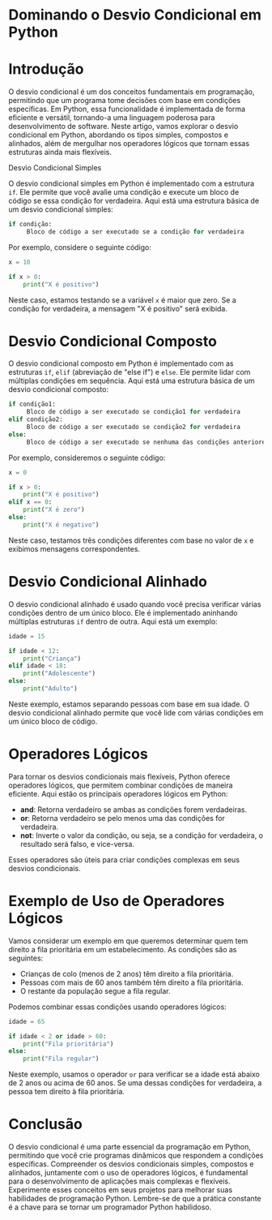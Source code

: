 
# Dominando o Desvio Condicional em Python

# Introdução

O desvio condicional é um dos conceitos fundamentais em programação, permitindo que um programa tome decisões com base em condições específicas. Em Python, essa funcionalidade é implementada de forma eficiente e versátil, tornando-a uma linguagem poderosa para desenvolvimento de software. Neste artigo, vamos explorar o desvio condicional em Python, abordando os tipos simples, compostos e alinhados, além de mergulhar nos operadores lógicos que tornam essas estruturas ainda mais flexíveis.

 Desvio Condicional Simples

O desvio condicional simples em Python é implementado com a estrutura `if`. Ele permite que você avalie uma condição e execute um bloco de código se essa condição for verdadeira. Aqui está uma estrutura básica de um desvio condicional simples:

```python
if condição:
     Bloco de código a ser executado se a condição for verdadeira
```

Por exemplo, considere o seguinte código:

```python
x = 10

if x > 0:
    print("X é positivo")
```

Neste caso, estamos testando se a variável `x` é maior que zero. Se a condição for verdadeira, a mensagem \"X é positivo\" será exibida.

# Desvio Condicional Composto

O desvio condicional composto em Python é implementado com as estruturas `if`, `elif` (abreviação de \"else if\") e `else`. Ele permite lidar com múltiplas condições em sequência. Aqui está uma estrutura básica de um desvio condicional composto:

```python
if condição1:
     Bloco de código a ser executado se condição1 for verdadeira
elif condição2:
     Bloco de código a ser executado se condição2 for verdadeira
else:
     Bloco de código a ser executado se nenhuma das condições anteriores for verdadeira
```

Por exemplo, consideremos o seguinte código:

```python
x = 0

if x > 0:
    print("X é positivo")
elif x == 0:
    print("X é zero")
else:
    print("X é negativo")
```

Neste caso, testamos três condições diferentes com base no valor de `x` e exibimos mensagens correspondentes.

# Desvio Condicional Alinhado

O desvio condicional alinhado é usado quando você precisa verificar várias condições dentro de um único bloco. Ele é implementado aninhando múltiplas estruturas `if` dentro de outra. Aqui está um exemplo:

```python
idade = 15

if idade < 12:
    print("Criança")
elif idade < 18:
    print("Adolescente")
else:
    print("Adulto")
```

Neste exemplo, estamos separando pessoas com base em sua idade. O desvio condicional alinhado permite que você lide com várias condições em um único bloco de código.

# Operadores Lógicos

Para tornar os desvios condicionais mais flexíveis, Python oferece operadores lógicos, que permitem combinar condições de maneira eficiente. Aqui estão os principais operadores lógicos em Python:

-  **and**: Retorna verdadeiro se ambas as condições forem verdadeiras.
-  **or**: Retorna verdadeiro se pelo menos uma das condições for verdadeira.
-  **not**: Inverte o valor da condição, ou seja, se a condição for verdadeira, o resultado será falso, e vice-versa.

Esses operadores são úteis para criar condições complexas em seus desvios condicionais.

# Exemplo de Uso de Operadores Lógicos

Vamos considerar um exemplo em que queremos determinar quem tem direito a fila prioritária em um estabelecimento. As condições são as seguintes:

-  Crianças de colo (menos de 2 anos) têm direito a fila prioritária.
-  Pessoas com mais de 60 anos também têm direito a fila prioritária.
-  O restante da população segue a fila regular.

Podemos combinar essas condições usando operadores lógicos:

```python
idade = 65

if idade < 2 or idade > 60:
    print("Fila prioritária")
else:
    print("Fila regular")
```

Neste exemplo, usamos o operador `or` para verificar se a idade está abaixo de 2 anos ou acima de 60 anos. Se uma dessas condições for verdadeira, a pessoa tem direito à fila prioritária.

# Conclusão

O desvio condicional é uma parte essencial da programação em Python, permitindo que você crie programas dinâmicos que respondem a condições específicas. Compreender os desvios condicionais simples, compostos e alinhados, juntamente com o uso de operadores lógicos, é fundamental para o desenvolvimento de aplicações mais complexas e flexíveis. Experimente esses conceitos em seus projetos para melhorar suas habilidades de programação Python. Lembre-se de que a prática constante é a chave para se tornar um programador Python habilidoso.